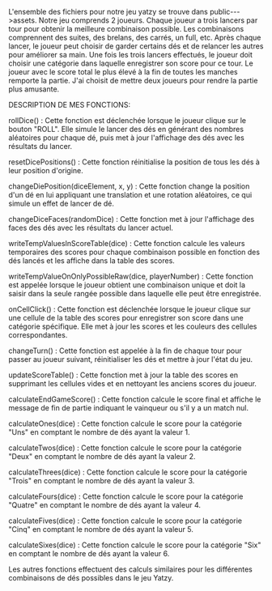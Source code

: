 L'ensemble des fichiers pour notre jeu yatzy se trouve dans public--->assets. 
Notre jeu comprends 2 joueurs. Chaque joueur a trois lancers par tour pour obtenir la meilleure combinaison possible. Les combinaisons comprennent des suites, des brelans, des carrés, un full, etc. Après chaque lancer, le joueur peut choisir de garder certains dés et de relancer les autres pour améliorer sa main. Une fois les trois lancers effectués, le joueur doit choisir une catégorie dans laquelle enregistrer son score pour ce tour. Le joueur avec le score total le plus élevé à la fin de toutes les manches remporte la partie. 
J'ai choisit de mettre deux joueurs pour rendre la partie plus amusante. 

DESCRIPTION DE MES FONCTIONS: 

rollDice() : Cette fonction est déclenchée lorsque le joueur clique sur le bouton "ROLL". Elle simule le lancer des dés en générant des nombres aléatoires pour chaque dé, puis met à jour l'affichage des dés avec les résultats du lancer.

resetDicePositions() : Cette fonction réinitialise la position de tous les dés à leur position d'origine.

changeDiePosition(diceElement, x, y) : Cette fonction change la position d'un dé en lui appliquant une translation et une rotation aléatoires, ce qui simule un effet de lancer de dé.

changeDiceFaces(randomDice) : Cette fonction met à jour l'affichage des faces des dés avec les résultats du lancer actuel.

writeTempValuesInScoreTable(dice) : Cette fonction calcule les valeurs temporaires des scores pour chaque combinaison possible en fonction des dés lancés et les affiche dans la table des scores.

writeTempValueOnOnlyPossibleRaw(dice, playerNumber) : Cette fonction est appelée lorsque le joueur obtient une combinaison unique et doit la saisir dans la seule rangée possible dans laquelle elle peut être enregistrée.

onCellClick() : Cette fonction est déclenchée lorsque le joueur clique sur une cellule de la table des scores pour enregistrer son score dans une catégorie spécifique. Elle met à jour les scores et les couleurs des cellules correspondantes.

changeTurn() : Cette fonction est appelée à la fin de chaque tour pour passer au joueur suivant, réinitialiser les dés et mettre à jour l'état du jeu.

updateScoreTable() : Cette fonction met à jour la table des scores en supprimant les cellules vides et en nettoyant les anciens scores du joueur.

calculateEndGameScore() : Cette fonction calcule le score final et affiche le message de fin de partie indiquant le vainqueur ou s'il y a un match nul.

calculateOnes(dice) : Cette fonction calcule le score pour la catégorie "Uns" en comptant le nombre de dés ayant la valeur 1.

calculateTwos(dice) : Cette fonction calcule le score pour la catégorie "Deux" en comptant le nombre de dés ayant la valeur 2.

calculateThrees(dice) : Cette fonction calcule le score pour la catégorie "Trois" en comptant le nombre de dés ayant la valeur 3.

calculateFours(dice) : Cette fonction calcule le score pour la catégorie "Quatre" en comptant le nombre de dés ayant la valeur 4.

calculateFives(dice) : Cette fonction calcule le score pour la catégorie "Cinq" en comptant le nombre de dés ayant la valeur 5.

calculateSixes(dice) : Cette fonction calcule le score pour la catégorie "Six" en comptant le nombre de dés ayant la valeur 6.

Les autres fonctions effectuent des calculs similaires pour les différentes combinaisons de dés possibles dans le jeu Yatzy.

